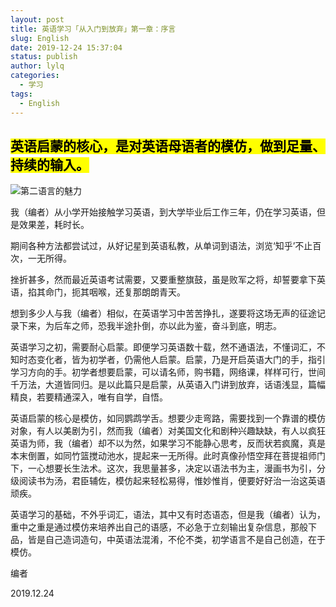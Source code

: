 ```yaml
---
layout: post
title: 英语学习「从入门到放弃」第一章：序言
slug: English
date: 2019-12-24 15:37:04
status: publish
author: lylq
categories: 
  - 学习
tags:
  - English
---
```


<mark>**英语启蒙的核心，是对英语母语者的模仿，做到足量、持续的输入。**</mark>
---

![第二语言的魅力](https://p.qlogo.cn/qqmail_head/PiajxSqBRaELR8sgyjGXfkcsX9mSicW5Hiaxc0jnbvaDYD3jibX5iaMwkclq2icmVbSiabsdoKfN325dqg/0)

 我（编者）从小学开始接触学习英语，到大学毕业后工作三年，仍在学习英语，但是效果差，耗时长。
   
期间各种方法都尝试过，从好记星到英语私教，从单词到语法，浏览‘知乎’不止百次，一无所得。

挫折甚多，然而最近英语考试需要，又要重整旗鼓，虽是败军之将，却誓要拿下英语，掐其命门，扼其咽喉，还复那朗朗青天。
   
想到多少人与我（编者）相似，在英语学习中苦苦挣扎，遂要将这场无声的征途记录下来，为后车之师，恐我半途扑倒，亦以此为鉴，奋斗到底，明志。
   
英语学习之初，需要耐心启蒙。即便学习英语数十载，然不通语法，不懂词汇，不知时态变化者，皆为初学者，仍需他人启蒙。启蒙，乃是开启英语大门的手，指引学习方向的手。初学者想要启蒙，可以请名师，购书籍，网络课，样样可行，世间千万法，大道皆同归。是以此篇只是启蒙，从英语入门讲到放弃，话语浅显，篇幅精良，若要精通深入，唯有自学，自悟。
   
英语启蒙的核心是模仿，如同鹦鹉学舌。想要少走弯路，需要找到一个靠谱的模仿对象，有人以美剧为引，然而我（编者）对美国文化和剧种兴趣缺缺，有人以疯狂英语为师，我（编者）却不以为然，如果学习不能静心思考，反而状若疯魔，真是本末倒置，如同竹篮搅动池水，提起来一无所得。此时真像孙悟空拜在菩提祖师门下，一心想要长生法术。这次，我思量甚多，决定以语法书为主，漫画书为引，分级阅读书为汤，君臣辅佐，模仿起来轻松易得，惟妙惟肖，便要好好治一治这英语顽疾。
   
英语学习的基础，不外乎词汇，语法，其中又有时态语态，但是我（编者）认为，重中之重是通过模仿来培养出自己的语感，不必急于立刻输出复杂信息，那般下品，皆是自己造词造句，中英语法混淆，不伦不类，初学语言不是自己创造，在于模仿。
   
编者
   
2019.12.24
